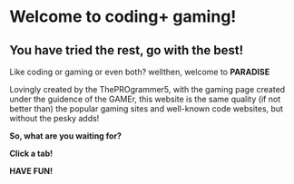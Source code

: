 # Welcome to coding+ gaming!

## You have tried the rest, go with the best!

Like coding or gaming or even both? wellthen, welcome to **PARADISE**

Lovingly created by the ThePROgrammer5, with the gaming page created under the guidence of the GAMEr, this website is the same quality (if not better than) the popular gaming sites and well-known code websites, but without the pesky adds!</p>


**So, what are you waiting for?**

**Click a tab!**


**HAVE FUN!**
